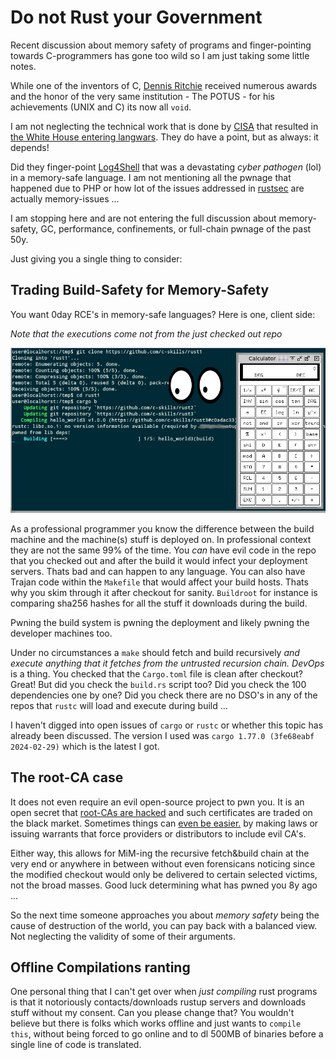 Do not Rust your Government
===========================

Recent discussion about memory safety of programs and finger-pointing towards C-programmers
has gone too wild so I am just taking some little notes.

While one of the inventors of C, [Dennis Ritchie](https://en.wikipedia.org/wiki/Dennis_Ritchie) received numerous
awards and the honor of the very same institution - The POTUS - for his achievements (UNIX and C)
its now all `void`.

I am not neglecting the technical work that is done by [CISA](https://media.defense.gov/2023/Dec/06/2003352724/-1/-1/0/THE-CASE-FOR-MEMORY-SAFE-ROADMAPS-TLP-CLEAR.PDF) that resulted in [the White House entering langwars](https://www.whitehouse.gov/oncd/briefing-room/2024/02/26/press-release-technical-report/).
They do have a point, but as always: it depends!

Did they finger-point [Log4Shell](https://en.wikipedia.org/wiki/Log4Shell) that was a devastating *cyber pathogen* (lol) in a
memory-safe language. I am not mentioning all the pwnage that happened due to PHP or how lot of the issues addressed in
[rustsec](https://rustsec.org/advisories/) are actually memory-issues ...

I am stopping here and are not entering the full discussion about memory-safety, GC, performance, confinements,
or full-chain pwnage of the past 50y.

Just giving you a single thing to consider:

Trading Build-Safety for Memory-Safety
--------------------------------------

You want 0day RCE's in memory-safe languages? Here is one, client side:

*Note that the executions come not from the just checked out repo*
<p align="center">
<img src="https://github.com/c-skills/rust1/blob/master/screenshot.jpg"/>
</a>
</p>

As a professional programmer you know the difference between the build machine and the machine(s) stuff is deployed
on. In professional context they are not the same 99% of the time.
You *can* have evil code in the repo that you checked out and after the build it would infect your deployment servers.
Thats bad and can happen to any language. You can also have Trajan code within the `Makefile` that would affect your
build hosts. Thats why you skim through it after checkout for sanity. `Buildroot` for instance is comparing sha256
hashes for all the stuff it downloads during the build.

Pwning the build system is pwning the deployment and likely pwning the developer machines too.

Under no circumstances a `make` should fetch and build recursively *and execute anything that it fetches from the untrusted recursion chain.*
*DevOps* is a thing. You checked that the `Cargo.toml` file is clean after checkout? Great! But did you check the `build.rs` script too?
Did you check the 100 dependencies one by one? Did you check there are no DSO's in any of the repos that `rustc` will load and execute
during build ...

I haven't digged into open issues of `cargo` or `rustc` or whether this topic has already been discussed.
The version I used was `cargo 1.77.0 (3fe68eabf 2024-02-29)` which is the latest I got.

The root-CA case
----------------

It does not even require an evil open-source project to pwn you. It is an open secret that
[root-CAs are hacked](https://en.wikipedia.org/wiki/DigiNotar) and such certificates are traded on the black market.
Sometimes things can [even be easier.](https://blog.mozilla.org/netpolicy/2021/11/04/mozilla-publishes-position-paper-on-the-eu-digital-identity-framework) by making laws or issuing warrants that force providers or distributors to include evil CA's.

Either way, this allows for MiM-ing the recursive fetch&build chain at the very end or anywhere in between without even forensicans
noticing since the modified checkout would only be delivered to certain selected victims, not the broad masses. Good luck
determining what has pwned you 8y ago ...

So the next time someone approaches you about *memory safety* being the cause of destruction of the world,
you can pay back with a balanced view. Not neglecting the validity of some of their arguments.


Offline Compilations ranting
----------------------------

One personal thing that I can't get over when *just compiling* rust programs is that it notoriously contacts/downloads
rustup servers and downloads stuff without my consent. Can you please change that? You wouldn't believe but there is
folks which works offline and just wants to `compile this`, without being forced to go online and to dl 500MB of binaries
before a single line of code is translated.

